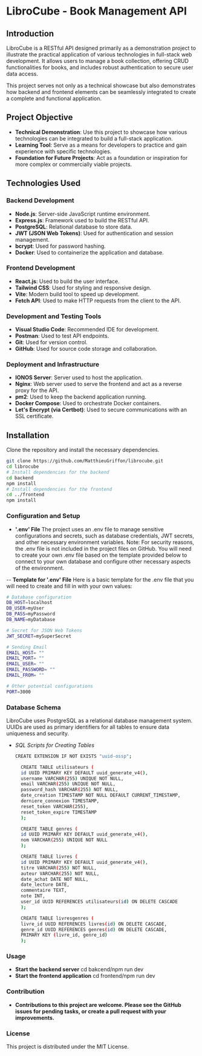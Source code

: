 # LibroCube - Book Management API

## Introduction

LibroCube is a RESTful API designed primarily as a demonstration project to illustrate the practical application of various technologies in full-stack web development. It allows users to manage a book collection, offering CRUD functionalities for books, and includes robust authentication to secure user data access.

This project serves not only as a technical showcase but also demonstrates how backend and frontend elements can be seamlessly integrated to create a complete and functional application.

## Project Objective

- **Technical Demonstration**: Use this project to showcase how various technologies can be integrated to build a full-stack application.
- **Learning Tool**: Serve as a means for developers to practice and gain experience with specific technologies.
- **Foundation for Future Projects**: Act as a foundation or inspiration for more complex or commercially viable projects.

## Technologies Used

### Backend Development
- **Node.js**: Server-side JavaScript runtime environment.
- **Express.js**: Framework used to build the RESTful API.
- **PostgreSQL**: Relational database to store data.
- **JWT (JSON Web Tokens)**: Used for authentication and session management.
- **bcrypt**: Used for password hashing.
- **Docker**: Used to containerize the application and database.

### Frontend Development
- **React.js**: Used to build the user interface.
- **Tailwind CSS**: Used for styling and responsive design.
- **Vite**: Modern build tool to speed up development.
- **Fetch API**: Used to make HTTP requests from the client to the API.

### Development and Testing Tools
- **Visual Studio Code**: Recommended IDE for development.
- **Postman**: Used to test API endpoints.
- **Git**: Used for version control.
- **GitHub**: Used for source code storage and collaboration.

### Deployment and Infrastructure
- **IONOS Server**: Server used to host the application.
- **Nginx**: Web server used to serve the frontend and act as a reverse proxy for the API.
- **pm2**: Used to keep the backend application running.
- **Docker Compose**: Used to orchestrate Docker containers.
- **Let's Encrypt (via Certbot)**: Used to secure communications with an SSL certificate.

## Installation

Clone the repository and install the necessary dependencies.

```bash
git clone https://github.com/MatthieuGriffon/librocube.git
cd librocube
# Install dependencies for the backend
cd backend
npm install
# Install dependencies for the frontend
cd ../frontend
npm install
```

### Configuration and Setup

- **'.env' File**  The project uses an .env file to manage sensitive configurations and secrets, such as database credentials, JWT secrets, and other necessary environment variables.
Note: For security reasons, the .env file is not included in the project files on GitHub. You will need to create your own .env file based on the template provided below to connect to your own database and configure other necessary aspects of the environment.

-- **Template for '.env' File**  Here is a basic template for the .env file that you will need to create and fill in with your own values:

```bash
# Database configuration
DB_HOST=localhost
DB_USER=myUser
DB_PASS=myPassword
DB_NAME=myDatabase

# Secret for JSON Web Tokens
JWT_SECRET=mySuperSecret

# Sending Email
EMAIL_HOST= ""
EMAIL_PORT= ""
EMAIL_USER= ""
EMAIL_PASSWORD= ""
EMAIL_FROM= ""

# Other potential configurations
PORT=3000
```
### Database Schema

LibroCube uses PostgreSQL as a relational database management system. UUIDs are used as primary identifiers for all tables to ensure data uniqueness and security.

- *SQL Scripts for Creating Tables*
  ```bash
  CREATE EXTENSION IF NOT EXISTS "uuid-ossp";

    CREATE TABLE utilisateurs (
    id UUID PRIMARY KEY DEFAULT uuid_generate_v4(),
    username VARCHAR(255) UNIQUE NOT NULL,
    email VARCHAR(255) UNIQUE NOT NULL,
    password_hash VARCHAR(255) NOT NULL,
    date_creation TIMESTAMP NOT NULL DEFAULT CURRENT_TIMESTAMP,
    derniere_connexion TIMESTAMP,
    reset_token VARCHAR(255),
    reset_token_expire TIMESTAMP
    );

    CREATE TABLE genres (
    id UUID PRIMARY KEY DEFAULT uuid_generate_v4(),
    nom VARCHAR(255) UNIQUE NOT NULL
    );

    CREATE TABLE livres (
    id UUID PRIMARY KEY DEFAULT uuid_generate_v4(),
    titre VARCHAR(255) NOT NULL,
    auteur VARCHAR(255) NOT NULL,
    date_achat DATE NOT NULL,
    date_lecture DATE,
    commentaire TEXT,
    note INT,
    user_id UUID REFERENCES utilisateurs(id) ON DELETE CASCADE
    );

    CREATE TABLE livresgenres (
    livre_id UUID REFERENCES livres(id) ON DELETE CASCADE,
    genre_id UUID REFERENCES genres(id) ON DELETE CASCADE,
    PRIMARY KEY (livre_id, genre_id)
    );
  ```



### Usage

- **Start the backend server** cd bakcend/npm run dev
- **Start the frontend application** cd frontend/npm run dev
  
### Contribution

- **Contributions to this project are welcome. Please see the GitHub issues for pending tasks, or create a pull request with your improvements.**

### License

This project is distributed under the MIT License.

##

